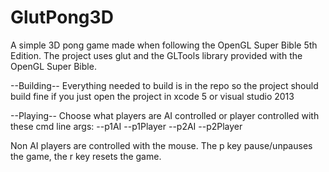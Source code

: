 GlutPong3D
==========

A simple 3D pong game made when following the OpenGL Super Bible 5th Edition.
The project uses glut and the GLTools library provided with the OpenGL Super Bible.

--Building--
Everything needed to build is in the repo so the project should build fine if you just open the project in xcode 5 or visual studio 2013

--Playing--
Choose what players are AI controlled or player controlled with these cmd line args:
--p1AI
--p1Player
--p2AI
--p2Player

Non AI players are controlled with the mouse.
The p key pause/unpauses the game, the r key resets the game.